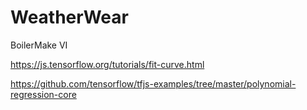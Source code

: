 # WeatherWear
BoilerMake VI

https://js.tensorflow.org/tutorials/fit-curve.html

https://github.com/tensorflow/tfjs-examples/tree/master/polynomial-regression-core
